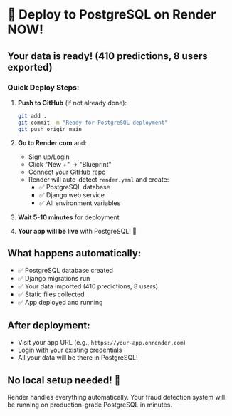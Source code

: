 # 🚀 Deploy to PostgreSQL on Render NOW!

## Your data is ready! (410 predictions, 8 users exported)

### Quick Deploy Steps:

1. **Push to GitHub** (if not already done):
   ```bash
   git add .
   git commit -m "Ready for PostgreSQL deployment"
   git push origin main
   ```

2. **Go to Render.com** and:
   - Sign up/Login
   - Click "New +" → "Blueprint"
   - Connect your GitHub repo
   - Render will auto-detect `render.yaml` and create:
     - ✅ PostgreSQL database
     - ✅ Django web service
     - ✅ All environment variables

3. **Wait 5-10 minutes** for deployment

4. **Your app will be live** with PostgreSQL! 🎉

## What happens automatically:

- ✅ PostgreSQL database created
- ✅ Django migrations run
- ✅ Your data imported (410 predictions, 8 users)
- ✅ Static files collected
- ✅ App deployed and running

## After deployment:

- Visit your app URL (e.g., `https://your-app.onrender.com`)
- Login with your existing credentials
- All your data will be there in PostgreSQL!

## No local setup needed! 🎯

Render handles everything automatically. Your fraud detection system will be running on production-grade PostgreSQL in minutes.
